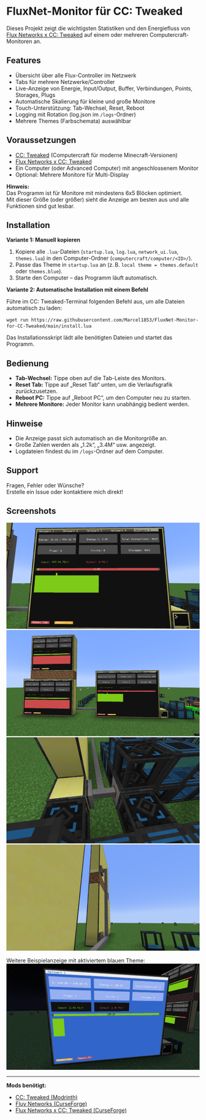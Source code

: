# FluxNet-Monitor für CC: Tweaked

Dieses Projekt zeigt die wichtigsten Statistiken und den Energiefluss von [Flux Networks x CC: Tweaked](https://www.curseforge.com/minecraft/mc-mods/flux-network-x-cc-tweaked) auf einem oder mehreren Computercraft-Monitoren an.

## Features

- Übersicht über alle Flux-Controller im Netzwerk
- Tabs für mehrere Netzwerke/Controller
- Live-Anzeige von Energie, Input/Output, Buffer, Verbindungen, Points, Storages, Plugs
- Automatische Skalierung für kleine und große Monitore
- Touch-Unterstützung: Tab-Wechsel, Reset, Reboot
- Logging mit Rotation (log.json im `/logs`-Ordner)
- Mehrere Themes (Farbschemata) auswählbar

## Voraussetzungen

- [CC: Tweaked](https://modrinth.com/mod/cc-tweaked) (Computercraft für moderne Minecraft-Versionen)
- [Flux Networks x CC: Tweaked](https://www.curseforge.com/minecraft/mc-mods/flux-network-x-cc-tweaked)
- Ein Computer (oder Advanced Computer) mit angeschlossenem Monitor
- Optional: Mehrere Monitore für Multi-Display

**Hinweis:**  
Das Programm ist für Monitore mit mindestens 6x5 Blöcken optimiert.  
Mit dieser Größe (oder größer) sieht die Anzeige am besten aus und alle Funktionen sind gut lesbar.

## Installation

**Variante 1: Manuell kopieren**

1. Kopiere alle `.lua`-Dateien (`startup.lua`, `log.lua`, `network_ui.lua`, `themes.lua`) in den Computer-Ordner (`computercraft/computer/<ID>/`).
2. Passe das Theme in `startup.lua` an (z. B. `local theme = themes.default` oder `themes.blue`).
3. Starte den Computer – das Programm läuft automatisch.

**Variante 2: Automatische Installation mit einem Befehl**

Führe im CC: Tweaked-Terminal folgenden Befehl aus, um alle Dateien automatisch zu laden:

```
wget run https://raw.githubusercontent.com/Marcel1853/FluxNet-Monitor-for-CC-Tweaked/main/install.lua
```

Das Installationsskript lädt alle benötigten Dateien und startet das Programm.

## Bedienung

- **Tab-Wechsel:** Tippe oben auf die Tab-Leiste des Monitors.
- **Reset Tab:** Tippe auf „Reset Tab“ unten, um die Verlaufsgrafik zurückzusetzen.
- **Reboot PC:** Tippe auf „Reboot PC“, um den Computer neu zu starten.
- **Mehrere Monitore:** Jeder Monitor kann unabhängig bedient werden.

## Hinweise

- Die Anzeige passt sich automatisch an die Monitorgröße an.
- Große Zahlen werden als „1.2k“, „3.4M“ usw. angezeigt.
- Logdateien findest du im `/logs`-Ordner auf dem Computer.

## Support

Fragen, Fehler oder Wünsche?  
Erstelle ein Issue oder kontaktiere mich direkt!

## Screenshots

![Monitoranzeige mit Tab und Diagramm](img/monitor.png)
![Mehrere Monitore und Netzwerke](img/monitore.png)
![FluxNet Verkabelung und Controller](img/connecte_conkollers.png)
![Seitenansicht Monitor und Kabel](img/connected_monitors.png)

Weitere Beispielanzeige mit aktiviertem blauen Theme:
![Anzeige mit blauem Theme](img/blue_thema.png)


---

**Mods benötigt:**
- [CC: Tweaked (Modrinth)](https://modrinth.com/mod/cc-tweaked)
- [Fluy Networks (CurseForge)](https://www.curseforge.com/minecraft/mc-mods/flux-networks)
- [Flux Networks x CC: Tweaked (CurseForge)](https://www.curseforge.com/minecraft/mc-mods/flux-network-x-cc-tweaked)

